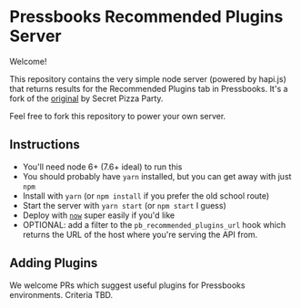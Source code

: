 # Pressbooks Recommended Plugins Server

Welcome!

This repository contains the very simple node server (powered by hapi.js) that returns results for the Recommended Plugins tab in Pressbooks. It's a fork of the [original](https://github.com/secretpizzaparty/better-plugin-recommendations-server) by Secret Pizza Party.

Feel free to fork this repository to power your own server.

## Instructions

* You'll need node 6+ (7.6+ ideal) to run this
* You should probably have `yarn` installed, but you can get away with just `npm`
* Install with `yarn` (or `npm install` if you prefer the old school route)
* Start the server with `yarn start` (or `npm start` I guess)
* Deploy with [`now`](https://zeit.co/now) super easily if you'd like
* OPTIONAL: add a filter to the `pb_recommended_plugins_url` hook which returns the URL of the host where you're serving the API from.

## Adding Plugins

We welcome PRs which suggest useful plugins for Pressbooks environments. Criteria TBD.
